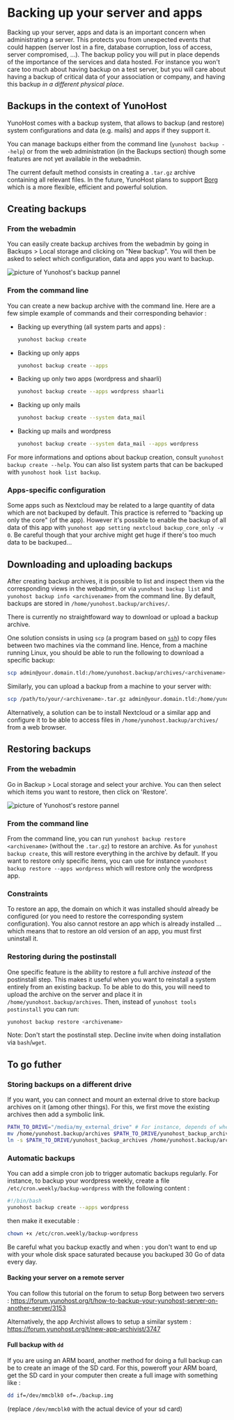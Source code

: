# Backing up your server and apps

Backing up your server, apps and data is an important concern when administrating a server. This protects you from unexpected events that could happen (server lost in a fire, database corruption, loss of access, server compromised, ...). The backup policy you will put in place depends of the importance of the services and data hosted. For instance you won't care too much about having backup on a test server, but you will care about having a backup of critical data of your association or company, and having this backup *in a different physical place*.

## Backups in the context of YunoHost

YunoHost comes with a backup system, that allows to backup (and restore) system configurations and data (e.g. mails) and apps if they support it.

You can manage backups either from the command line (`yunohost backup --help`) or from the web administration (in the Backups section) though some features are not yet available in the webadmin.

The current default method consists in creating a `.tar.gz` archive containing all relevant files. In the future, YunoHost plans to support [Borg](https://www.borgbackup.org/) which is a more flexible, efficient and powerful solution.

## Creating backups

### From the webadmin

You can easily create backup archives from the webadmin by going in Backups > Local storage and clicking on "New backup". You will then be asked to select which configuration, data and apps you want to backup.

![picture of Yunohost's backup pannel](/images/backup.png)

### From the command line

You can create a new backup archive with the command line. Here are a few simple example of commands and their corresponding behavior :

- Backing up everything (all system parts and apps) :

  ```bash
  yunohost backup create
  ```

- Backing up only apps

  ```bash
  yunohost backup create --apps
  ```

- Backing up only two apps (wordpress and shaarli)

  ```bash
  yunohost backup create --apps wordpress shaarli
  ```

- Backing up only mails

  ```bash
  yunohost backup create --system data_mail
  ```

- Backing up mails and wordpress

  ```bash
  yunohost backup create --system data_mail --apps wordpress
  ```

For more informations and options about backup creation, consult `yunohost backup create --help`. You can also list system parts that can be backuped with `yunohost hook list backup`.

### Apps-specific configuration

Some apps such as Nextcloud may be related to a large quantity of data which are not backuped by default. This practice is referred to "backing up only the core" (of the app). However it's possible to enable the backup of all data of this app with `yunohost app setting nextcloud backup_core_only -v 0`. Be careful though that your archive might get huge if there's too much data to be backuped...

## Downloading and uploading backups

After creating backup archives, it is possible to list and inspect them via the corresponding views in the webadmin, or via `yunohost backup list` and `yunohost backup info <archivename>` from the command line. By default, backups are stored in `/home/yunohost.backup/archives/`.

There is currently no straightfoward way to download or upload a backup archive.

One solution consists in using `scp` (a program based on [`ssh`](/ssh)) to copy files between two machines via the command line. Hence, from a machine running Linux, you should be able to run the following to download a specific backup:

```bash
scp admin@your.domain.tld:/home/yunohost.backup/archives/<archivename>.tar.gz ./
```

Similarly, you can upload a backup from a machine to your server with:

```bash
scp /path/to/your/<archivename>.tar.gz admin@your.domain.tld:/home/yunohost.backup/archives/
```

Alternatively, a solution can be to install Nextcloud or a similar app and configure it to be able to access files in `/home/yunohost.backup/archives/` from a web browser.

Restoring backups
-----------------

### From the webadmin

Go in Backup > Local storage and select your archive. You can then select which items you want to restore, then click on 'Restore'.

![picture of Yunohost's restore pannel](/images/restore.png)

### From the command line

From the command line, you can run `yunohost backup restore <archivename>` (without the `.tar.gz`) to restore an archive. As for `yunohost backup create`, this will restore everything in the archive by default. If you want to restore only specific items, you can use for instance `yunohost backup restore --apps wordpress` which will restore only the wordpress app.

### Constraints

To restore an app, the domain on which it was installed should already be configured (or you need to restore the corresponding system configuration). You also cannot restore an app which is already installed ... which means that to restore an old version of an app, you must first uninstall it.

### Restoring during the postinstall

One specific feature is the ability to restore a full archive *instead* of the postinstall step. This makes it useful when you want to reinstall a system entirely from an existing backup. To be able to do this, you will need to upload the archive on the server and place it in `/home/yunohost.backup/archives`. Then, instead of `yunohost tools postinstall` you can run:

```bash
yunohost backup restore <archivename>
```

Note: Don't start the postinstall step. Decline invite when doing installation
via `bash`/`wget`.

## To go futher

### Storing backups on a different drive

If you want, you can connect and mount an external drive to store backup archives on it (among other things). For this, we first move the existing archives then add a symbolic link.

```bash
PATH_TO_DRIVE="/media/my_external_drive" # For instance, depends of where you mounted your drive
mv /home/yunohost.backup/archives $PATH_TO_DRIVE/yunohost_backup_archives
ln -s $PATH_TO_DRIVE/yunohost_backup_archives /home/yunohost.backup/archives
```

### Automatic backups

You can add a simple cron job to trigger automatic backups regularly. For instance, to backup your wordpress weekly, create a file `/etc/cron.weekly/backup-wordpress` with the following content :

```bash
#!/bin/bash
yunohost backup create --apps wordpress
```

then make it executable :

```bash
chown +x /etc/cron.weekly/backup-wordpress
```

Be careful what you backup exactly and when : you don't want to end up with your whole disk space saturated because you backuped 30 Go of data every day.

#### Backing your server on a remote server

You can follow this tutorial on the forum to setup Borg between two servers : <https://forum.yunohost.org/t/how-to-backup-your-yunohost-server-on-another-server/3153>

Alternatively, the app Archivist allows to setup a similar system : <https://forum.yunohost.org/t/new-app-archivist/3747>

#### Full backup with `dd`

If you are using an ARM board, another method for doing a full backup can be to create an image of the SD card. For this, poweroff your ARM board, get the SD card in your computer then create a full image with something like :

```bash
dd if=/dev/mmcblk0 of=./backup.img
```

(replace `/dev/mmcblk0` with the actual device of your sd card)
